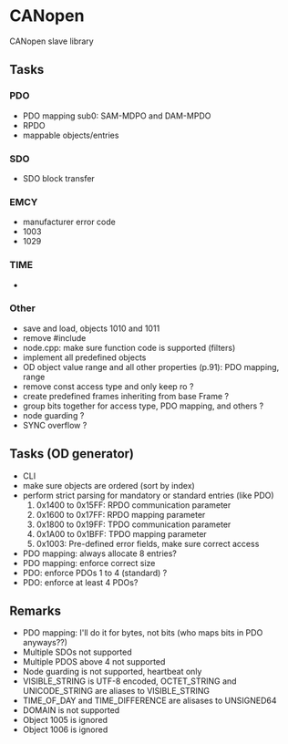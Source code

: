 # CANopen
CANopen slave library

## Tasks
### PDO
- PDO mapping sub0: SAM-MDPO and DAM-MPDO
- RPDO
- mappable objects/entries

### SDO
- SDO block transfer

### EMCY
- manufacturer error code
- 1003
- 1029

### TIME
- 

### Other
- save and load, objects 1010 and 1011
- remove #include <cstdio> <cstdlib>
- node.cpp: make sure function code is supported (filters)
- implement all predefined objects
- OD object value range and all other properties (p.91): PDO mapping, range
- remove const access type and only keep ro ?
- create predefined frames inheriting from base Frame ?
- group bits together for access type, PDO mapping, and others ?
- node guarding ?
- SYNC overflow ?

## Tasks (OD generator)
- CLI
- make sure objects are ordered (sort by index)
- perform strict parsing for mandatory or standard entries (like PDO)
    1. 0x1400 to 0x15FF: RPDO communication parameter
    2. 0x1600 to 0x17FF: RPDO mapping parameter
    3. 0x1800 to 0x19FF: TPDO communication parameter
    3. 0x1A00 to 0x1BFF: TPDO mapping parameter
    4. 0x1003: Pre-defined error fields, make sure correct access
- PDO mapping: always allocate 8 entries?
- PDO mapping: enforce correct size
- PDO: enforce PDOs 1 to 4 (standard) ?
- PDO: enforce at least 4 PDOs?

## Remarks
- PDO mapping: I'll do it for bytes, not bits (who maps bits in PDO anyways??)
- Multiple SDOs not supported
- Multiple PDOS above 4 not supported
- Node guarding is not supported, heartbeat only
- VISIBLE_STRING is UTF-8 encoded, OCTET_STRING and UNICODE_STRING are aliases to VISIBLE_STRING
- TIME_OF_DAY and TIME_DIFFERENCE are alisases to UNSIGNED64
- DOMAIN is not supported
- Object 1005 is ignored
- Object 1006 is ignored
